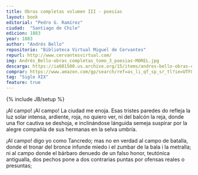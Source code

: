 ```yaml
---
title: Obras completas volumen III - poesías
layout: book
editorial: "Pedro G. Ramírez"
ciudad:  "Santiago de Chile"
edicion: 1883
year: 1883
author: "Andrés Bello"
repositorio: "Biblioteca Virtual Miguel de Cervantes"
repurl: http://www.cervantesvirtual.com/
img: Andrés_Bello-obras_completas_tomo_3_poesias-MOREL.jpg
descarga: https://ia601500.us.archive.org/15/items/andres-bello-obras-completas-tomo-3-poesias/Andr%C3%A9s_Bello_obras_completas_tomo_3_poesias.pdf
comprar: https://www.amazon.com/gp/search/ref=as_li_qf_sp_sr_tl?ie=UTF8&tag=morelcoop-20&keywords="andres bello" poesia&index=aps&camp=1789&creative=9325&linkCode=ur2&linkId=edf541ddd6ca0b703f0299f69da53e38
tag: "Siglo XIX"
feature: true
---
```

{% include JB/setup %}

¡Al campo! ¡Al campo! La ciudad me enoja.
Esas tristes paredes do refleja
la luz solar intensa, ardiente, roja,
no quiero ver, ni del balcón la reja,
donde una flor cautiva se deshoja,
e inclinándose lánguida semeja
suspirar por la alegre compañía
de sus hermanas en la selva umbría.

¡Al campo! digo yo como Tancredo;
mas no en verdad al campo de batalla,
donde el tronar del bronce infunde miedo
i el zumbar de la bala i la metralla;
ni al campo donde el bárbaro denuedo
de un falso honor, teutónica antigualla,
dos pechos pone a dos contrarias puntas
por ofensas reales o presuntas;
